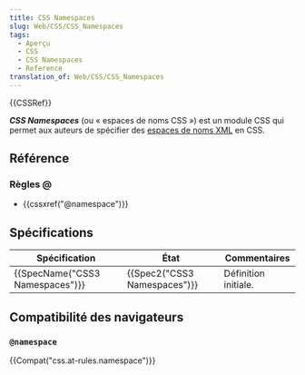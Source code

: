 ```yaml
---
title: CSS Namespaces
slug: Web/CSS/CSS_Namespaces
tags:
  - Aperçu
  - CSS
  - CSS Namespaces
  - Reference
translation_of: Web/CSS/CSS_Namespaces
---
```


{{CSSRef}}

**_CSS Namespaces_** (ou « espaces de noms CSS ») est un module CSS qui permet aux auteurs de spécifier des [espaces de noms XML](/fr/docs/Namespaces) en CSS.

## Référence

### Règles @

- {{cssxref("@namespace")}}

## Spécifications

| Spécification                            | État                                 | Commentaires         |
| ---------------------------------------- | ------------------------------------ | -------------------- |
| {{SpecName("CSS3 Namespaces")}} | {{Spec2("CSS3 Namespaces")}} | Définition initiale. |

## Compatibilité des navigateurs

### `@namespace`

{{Compat("css.at-rules.namespace")}}
